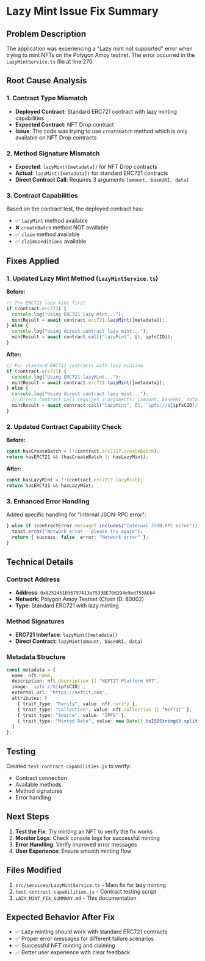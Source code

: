 # Lazy Mint Issue Fix Summary

## Problem Description

The application was experiencing a "Lazy mint not supported" error when trying to mint NFTs on the Polygon Amoy testnet. The error occurred in the `LazyMintService.ts` file at line 270.

## Root Cause Analysis

### 1. Contract Type Mismatch
- **Deployed Contract**: Standard ERC721 contract with lazy minting capabilities
- **Expected Contract**: NFT Drop contract
- **Issue**: The code was trying to use `createBatch` method which is only available on NFT Drop contracts

### 2. Method Signature Mismatch
- **Expected**: `lazyMint([metadata])` for NFT Drop contracts
- **Actual**: `lazyMint([metadata])` for standard ERC721 contracts
- **Direct Contract Call**: Requires 3 arguments `[amount, baseURI, data]`

### 3. Contract Capabilities
Based on the contract test, the deployed contract has:
- ✅ `lazyMint` method available
- ❌ `createBatch` method NOT available
- ✅ `claim` method available
- ✅ `claimConditions` available

## Fixes Applied

### 1. Updated Lazy Mint Method (`LazyMintService.ts`)

**Before:**
```typescript
// Try ERC721 lazy mint first
if (contract.erc721) {
  console.log("Using ERC721 lazy mint...");
  mintResult = await contract.erc721.lazyMint([metadata]);
} else {
  console.log("Using direct contract lazy mint...");
  mintResult = await contract.call("lazyMint", [1, ipfsCID]);
}
```

**After:**
```typescript
// For standard ERC721 contracts with lazy minting
if (contract.erc721) {
  console.log("Using ERC721 lazyMint...");
  mintResult = await contract.erc721.lazyMint([metadata]);
} else {
  console.log("Using direct contract lazy mint...");
  // Direct contract call requires 3 arguments: [amount, baseURI, data]
  mintResult = await contract.call("lazyMint", [1, `ipfs://${ipfsCID}/`, "0x"]);
}
```

### 2. Updated Contract Capability Check

**Before:**
```typescript
const hasCreateBatch = !!(contract.erc721?.createBatch);
return hasERC721 && (hasCreateBatch || hasLazyMint);
```

**After:**
```typescript
const hasLazyMint = !!(contract.erc721?.lazyMint);
return hasERC721 && hasLazyMint;
```

### 3. Enhanced Error Handling

Added specific handling for "Internal JSON-RPC error":
```typescript
} else if (contractError.message?.includes("Internal JSON-RPC error")) {
  toast.error("Network error - please try again");
  return { success: false, error: "Network error" };
}
```

## Technical Details

### Contract Address
- **Address**: `0x8252451036797413e75338E70d294e9ed753AE64`
- **Network**: Polygon Amoy Testnet (Chain ID: 80002)
- **Type**: Standard ERC721 with lazy minting

### Method Signatures
- **ERC721 Interface**: `lazyMint([metadata])`
- **Direct Contract**: `lazyMint(amount, baseURI, data)`

### Metadata Structure
```typescript
const metadata = {
  name: nft.name,
  description: nft.description || "NEFTIT Platform NFT",
  image: `ipfs://${ipfsCID}`,
  external_url: "https://neftit.com",
  attributes: [
    { trait_type: "Rarity", value: nft.rarity },
    { trait_type: "Collection", value: nft.collection || "NEFTIT" },
    { trait_type: "Source", value: "IPFS" },
    { trait_type: "Minted Date", value: new Date().toISOString().split('T')[0] }
  ]
};
```

## Testing

Created `test-contract-capabilities.js` to verify:
- Contract connection
- Available methods
- Method signatures
- Error handling

## Next Steps

1. **Test the Fix**: Try minting an NFT to verify the fix works
2. **Monitor Logs**: Check console logs for successful minting
3. **Error Handling**: Verify improved error messages
4. **User Experience**: Ensure smooth minting flow

## Files Modified

1. `src/services/LazyMintService.ts` - Main fix for lazy minting
2. `test-contract-capabilities.js` - Contract testing script
3. `LAZY_MINT_FIX_SUMMARY.md` - This documentation

## Expected Behavior After Fix

- ✅ Lazy minting should work with standard ERC721 contracts
- ✅ Proper error messages for different failure scenarios
- ✅ Successful NFT minting and claiming
- ✅ Better user experience with clear feedback
